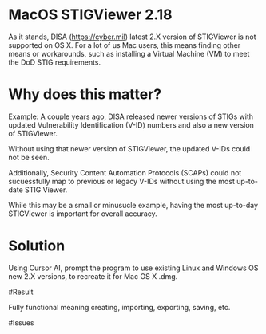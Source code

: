 # MacOS STIGViewer 2.18

As it stands, DISA (https://cyber.mil) latest 2.X version of STIGViewer is not supported on OS X.  For a lot of us Mac users, this means finding other means or workarounds, such as installing a Virtual Machine (VM) to meet the DoD STIG requirements.  

# Why does this matter?

Example:
A couple years ago, DISA released newer versions of STIGs with updated Vulnerability Identification (V-ID) numbers and also a new version of STIGViewer.  

Without using that newer version of STIGViewer, the updated V-IDs could not be seen. 

Additionally, Security Content Automation Protocols (SCAPs) could not sucuessfully map to previous or legacy V-IDs without using the most up-to-date STIG Viewer. 

While this may be a small or minusucle example, having the most up-to-day STIGViewer is important for overall accuracy. 

# Solution

Using Cursor AI, prompt the program to use existing Linux and Windows OS new 2.X versions, to recreate it for Mac OS X .dmg.


#Result

Fully functional meaning creating, importing, exporting, saving, etc. 

#Issues



